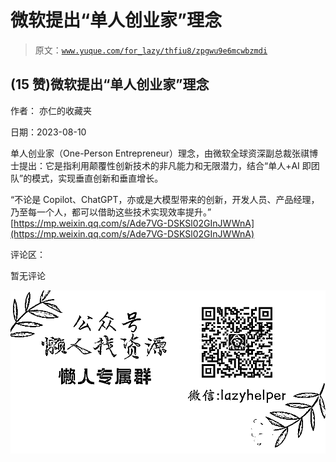 # 微软提出“单人创业家”理念

> 原文：[`www.yuque.com/for_lazy/thfiu8/zpgwu9e6mcwbzmdi`](https://www.yuque.com/for_lazy/thfiu8/zpgwu9e6mcwbzmdi)



## (15 赞)微软提出“单人创业家”理念 

作者： 亦仁的收藏夹 

日期：2023-08-10 

单人创业家（One-Person Entrepreneur）理念，由微软全球资深副总裁张祺博士提出：它是指利用颠覆性创新技术的非凡能力和无限潜力，结合“单人+AI 即团队”的模式，实现垂直创新和垂直增长。 

“不论是 Copilot、ChatGPT，亦或是大模型带来的创新，开发人员、产品经理，乃至每一个人，都可以借助这些技术实现效率提升。” [https://mp.weixin.qq.com/s/Ade7VG-DSKSl02GInJWWnA](https://mp.weixin.qq.com/s/Ade7VG-DSKSl02GInJWWnA) 

评论区： 

暂无评论 

![](img/894d30a529e7c37bcd3392323c99941c.png)  